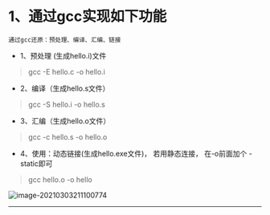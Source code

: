 # 1、通过gcc实现如下功能

~~~
通过gcc还原：预处理、编译、汇编、链接
~~~

- 1、预处理 (生成hello.i)文件

> gcc -E hello.c -o hello.i

- 2、编译（生成hello.s文件）

> gcc -S hello.i -o hello.s

- 3、汇编（生成hello.o文件）

> gcc -c hello.s -o hello.o

- 4、使用：动态链接(生成hello.exe文件)，   若用静态连接， 在-o前面加个 -static即可

> gcc hello.o -o hello

![image-20210303211100774](https://gitee.com/sheep-are-flying-in-the-sky/my-picture/raw/master/picture8/image-20210303211100774.png)

---



